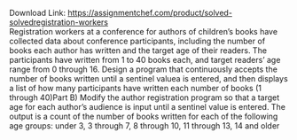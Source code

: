 Download Link: https://assignmentchef.com/product/solved-solvedregistration-workers
<br>
Registration workers at a conference for authors of children’s books have collected data about conference participants, including the number of books each author has written and the target age of their readers. The participants have written from 1 to 40 books each, and target readers’ age range from 0 through 16. Design a program that continuously accepts the number of books written until a sentinel valuea is entered, and then displays a list of how many participants have written each number of books (1 through 40)Part B) Modify the author registration program so that a target age for each author’s audience is input until a sentinel value is entered. The output is a count of the number of books written for each of the following age groups: under 3, 3 through 7, 8 through 10, 11 through 13, 14 and older